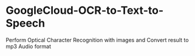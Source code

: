 # GoogleCloud-OCR-to-Text-to-Speech
Perform Optical Character Recognition with images and Convert result to mp3 Audio format

